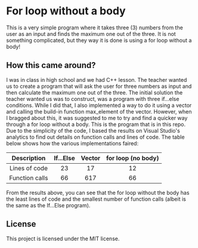 # For loop without a body
This is a very simple program where it takes three (3) numbers from the user as an input and finds the maximum one out of the three. It is not something complicated, but they way it is done is using a for loop without a body!

## How this came around?
I was in class in high school and we had C++ lesson. The teacher wanted us to create a program that will ask the user for three numbers as input and then calculate the maximum one out of the three. The initial solution the teacher wanted us was to construct, was a program with three if...else conditions. While I did that, I also implemented a way to do it using a vector and calling the build-in function max_element of the vector. However, when I bragged about this, it was suggested to me to try and find a quicker way through a for loop without a body. This is the program that is in this repo. Due to the simplicity of the code, I based the results on Visual Studio's analytics to find out details on function calls and lines of code. The table below shows how the various implementations faired:

Description    | If...Else | Vector | for loop (no body)
|:------------:|:---------:|:------:|:-----------------:|
Lines of code  | 23        |  17    |         12
Function calls | 66        | 617    |         66

From the results above, you can see that the for loop without the body has the least lines of code and the smallest number of function calls (albeit is the same as the If...Else program). 
 
## License
This project is licensed under the MIT license.
 